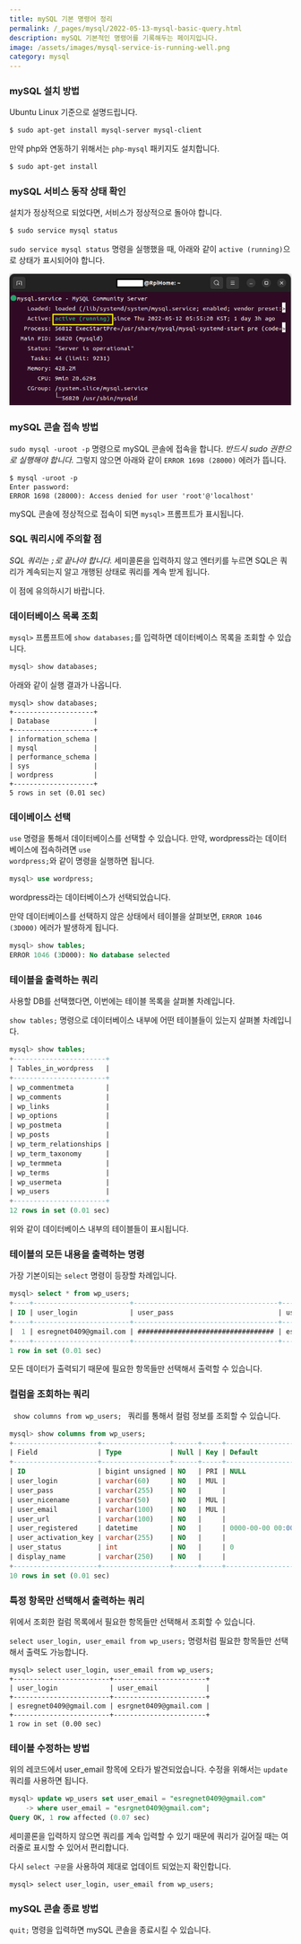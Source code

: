 ```yaml
---
title: mySQL 기본 명령어 정리
permalink: /_pages/mysql/2022-05-13-mysql-basic-query.html
description: mySQL 기본적인 명령어를 기록해두는 페이지입니다.
image: /assets/images/mysql-service-is-running-well.png
category: mysql
---
```

### mySQL 설치 방법


Ubuntu Linux 기준으로 설명드립니다. 


```bash
$ sudo apt-get install mysql-server mysql-client
```


만약 php와 연동하기 위해서는 <code>php-mysql</code> 패키지도 설치합니다. 


```bash
$ sudo apt-get install 
```


### mySQL 서비스 동작 상태 확인


설치가 정상적으로 되었다면, 서비스가 정상적으로 돌아야 합니다.


```bash
$ sudo service mysql status
```


<code>sudo service mysql status</code> 명령을 실행했을 때, 
아래와 같이 <code>active (running)</code>으로 상태가 표시되어야 합니다. 


![mysql 서비스가 정상적으로 실행중인 상태](/assets/images/mysql-service-is-running-well.png)


### mySQL 콘솔 접속 방법


<code>sudo mysql -uroot -p</code> 명령으로 mySQL 콘솔에 접속을 합니다. 
*반드시 sudo 권한으로 실행해야 합니다.* 
그렇지 않으면 아래와 같이 <code>ERROR 1698 (28000)</code> 에러가 뜹니다. 


```
$ mysql -uroot -p
Enter password: 
ERROR 1698 (28000): Access denied for user 'root'@'localhost'
```


mySQL 콘솔에 정상적으로 접속이 되면 
<code>mysql\></code> 프롬프트가 표시됩니다. 


### SQL 쿼리시에 주의할 점


*SQL 쿼리는 <code>;</code>로 끝나야 합니다.*
세미콜론을 입력하지 않고 엔터키를 누르면 
SQL은 쿼리가 계속되는지 알고 개행된 상태로 쿼리를 계속 받게 됩니다. 


이 점에 유의하시기 바랍니다. 


### 데이터베이스 목록 조회


<code>mysql\></code> 프롬프트에 <code>show databases;</code>를 입력하면 
데이터베이스 목록을 조회할 수 있습니다. 


```sql
mysql> show databases;
```


아래와 같이 실행 결과가 나옵니다. 


```
mysql> show databases;
+--------------------+
| Database           |
+--------------------+
| information_schema |
| mysql              |
| performance_schema |
| sys                |
| wordpress          |
+--------------------+
5 rows in set (0.01 sec)
```


### 데이베이스 선택


<code>use</code> 명령을 통해서 데이터베이스를 선택할 수 있습니다. 
만약, wordpress라는 데이터베이스에 접속하려면 
<code>use wordpress;</code>와 같이 명령을 실행하면 됩니다. 


```sql
mysql> use wordpress;
```


wordpress라는 데이터베이스가 선택되었습니다. 


만약 데이터베이스를 선택하지 않은 상태에서 테이블을 살펴보면, 
<code>ERROR 1046 (3D000)</code> 에러가 발생하게 됩니다. 


```sql
mysql> show tables;
ERROR 1046 (3D000): No database selected
```


### 테이블을 출력하는 쿼리


사용할 DB를 선택했다면, 이번에는 테이블 목록을 살펴볼 차례입니다. 


<code>show tables;</code> 명령으로 데이터베이스 내부에 
어떤 테이블들이 있는지 살펴볼 차례입니다. 


```sql
mysql> show tables;
+-----------------------+
| Tables_in_wordpress   |
+-----------------------+
| wp_commentmeta        |
| wp_comments           |
| wp_links              |
| wp_options            |
| wp_postmeta           |
| wp_posts              |
| wp_term_relationships |
| wp_term_taxonomy      |
| wp_termmeta           |
| wp_terms              |
| wp_usermeta           |
| wp_users              |
+-----------------------+
12 rows in set (0.01 sec)
```


위와 같이 데이터베이스 내부의 테이블들이 표시됩니다. 


### 테이블의 모든 내용을 출력하는 명령


가장 기본이되는 <code>select</code> 명령이 등장할 차례입니다. 


```sql
mysql> select * from wp_users;
+----+------------------------+------------------------------------+-----------------------+-----------------------+----------------------------+---------------------+---------------------+-------------+------------------------+
| ID | user_login             | user_pass                          | user_nicename         | user_email            | user_url                   | user_registered     | user_activation_key | user_status | display_name           |
+----+------------------------+------------------------------------+-----------------------+-----------------------+----------------------------+---------------------+---------------------+-------------+------------------------+
|  1 | esregnet0409@gmail.com | ################################## | esregnet0409gmail-com | esrgnet0409@gmail.com | https://www.dhqhrtnwl.shop | 2022-05-12 07:14:10 |                     |           0 | esregnet0409@gmail.com |
+----+------------------------+------------------------------------+-----------------------+-----------------------+----------------------------+---------------------+---------------------+-------------+------------------------+
1 row in set (0.01 sec)
```


모든 데이터가 출력되기 때문에 필요한 항목들만 선택해서 출력할 수 있습니다. 


### 컬럼을 조회하는 쿼리


<code> show columns from wp_users; </code> 쿼리를 통해서 
컬럼 정보를 조회할 수 있습니다. 


```sql
mysql> show columns from wp_users;
+---------------------+-----------------+------+-----+---------------------+----------------+
| Field               | Type            | Null | Key | Default             | Extra          |
+---------------------+-----------------+------+-----+---------------------+----------------+
| ID                  | bigint unsigned | NO   | PRI | NULL                | auto_increment |
| user_login          | varchar(60)     | NO   | MUL |                     |                |
| user_pass           | varchar(255)    | NO   |     |                     |                |
| user_nicename       | varchar(50)     | NO   | MUL |                     |                |
| user_email          | varchar(100)    | NO   | MUL |                     |                |
| user_url            | varchar(100)    | NO   |     |                     |                |
| user_registered     | datetime        | NO   |     | 0000-00-00 00:00:00 |                |
| user_activation_key | varchar(255)    | NO   |     |                     |                |
| user_status         | int             | NO   |     | 0                   |                |
| display_name        | varchar(250)    | NO   |     |                     |                |
+---------------------+-----------------+------+-----+---------------------+----------------+
10 rows in set (0.01 sec)
```


### 특정 항목만 선택해서 출력하는 쿼리


위에서 조회한 컬럼 목록에서 필요한 항목들만 선택해서 조회할 수 있습니다. 


<code>select user_login, user_email from wp_users;</code> 명령처럼 
필요한 항목들만 선택해서 출력도 가능합니다. 


```
mysql> select user_login, user_email from wp_users;
+------------------------+-----------------------+
| user_login             | user_email            |
+------------------------+-----------------------+
| esregnet0409@gmail.com | esrgnet0409@gmail.com |
+------------------------+-----------------------+
1 row in set (0.00 sec)
```


### 테이블 수정하는 방법


위의 레코드에서 user_email 항목에 오타가 발견되었습니다. 
수정을 위해서는 <code>update</code> 쿼리를 사용하면 됩니다. 


```sql
mysql> update wp_users set user_email = "esregnet0409@gmail.com"
    -> where user_email = "esrgnet0409@gmail.com";
Query OK, 1 row affected (0.07 sec)
```


세미콜론을 입력하지 않으면 쿼리를 계속 입력할 수 있기 때문에 
쿼리가 길어질 때는 여러줄로 표시할 수 있어서 편리합니다. 


다시 <code>select 구문</code>을 사용하여 
제대로 업데이트 되었는지 확인합니다.


```
mysql> select user_login, user_email from wp_users;
```


### mySQL 콘솔 종료 방법


<code>quit;</code> 명령을 입력하면 mySQL 콘솔을 종료시킬 수 있습니다. 
